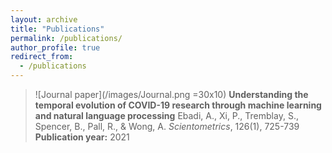 ```yaml
---
layout: archive
title: "Publications"
permalink: /publications/
author_profile: true
redirect_from:
  - /publications
---
```


> ![Journal paper](/images/Journal.png =30x10) __Understanding the temporal evolution of COVID-19 research through machine learning and natural language processing__
> Ebadi, A., Xi, P., Tremblay, S., Spencer, B., Pall, R., & Wong, A.
> _Scientometrics_, 126(1), 725-739
> __Publication year:__ 2021

